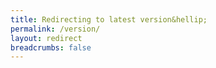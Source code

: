 ```yaml
---
title: Redirecting to latest version&hellip;
permalink: /version/
layout: redirect
breadcrumbs: false
---
```

